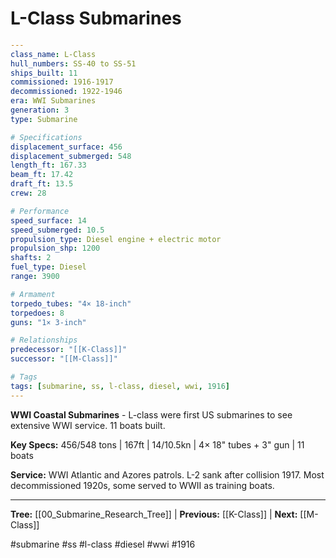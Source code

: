 # L-Class Submarines

```yaml
---
class_name: L-Class
hull_numbers: SS-40 to SS-51
ships_built: 11
commissioned: 1916-1917
decommissioned: 1922-1946
era: WWI Submarines
generation: 3
type: Submarine

# Specifications
displacement_surface: 456
displacement_submerged: 548
length_ft: 167.33
beam_ft: 17.42
draft_ft: 13.5
crew: 28

# Performance
speed_surface: 14
speed_submerged: 10.5
propulsion_type: Diesel engine + electric motor
propulsion_shp: 1200
shafts: 2
fuel_type: Diesel
range: 3900

# Armament
torpedo_tubes: "4× 18-inch"
torpedoes: 8
guns: "1× 3-inch"

# Relationships
predecessor: "[[K-Class]]"
successor: "[[M-Class]]"

# Tags
tags: [submarine, ss, l-class, diesel, wwi, 1916]
---
```

**WWI Coastal Submarines** - L-class were first US submarines to see extensive WWI service. 11 boats built.

**Key Specs:** 456/548 tons | 167ft | 14/10.5kn | 4× 18" tubes + 3" gun | 11 boats

**Service:** WWI Atlantic and Azores patrols. L-2 sank after collision 1917. Most decommissioned 1920s, some served to WWII as training boats.

---
**Tree:** [[00_Submarine_Research_Tree]] | **Previous:** [[K-Class]] | **Next:** [[M-Class]]

#submarine #ss #l-class #diesel #wwi #1916
